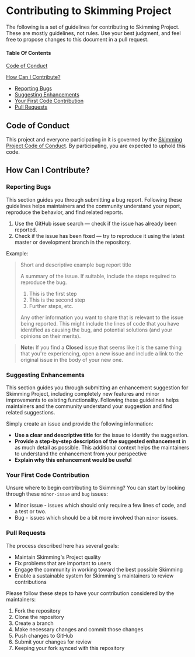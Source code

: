# Contributing to Skimming Project

The following is a set of guidelines for contributing to Skimming Project. These are mostly guidelines, not rules. Use your best judgment, and feel free to propose changes to this document in a pull request.

#### Table Of Contents

[Code of Conduct](#code-of-conduct)

[How Can I Contribute?](#how-can-i-contribute)
  * [Reporting Bugs](#reporting-bugs)
  * [Suggesting Enhancements](#suggesting-enhancements)
  * [Your First Code Contribution](#your-first-code-contribution)
  * [Pull Requests](#pull-requests)

## Code of Conduct

This project and everyone participating in it is governed by the [Skimming Project Code of Conduct](CODE_OF_CONDUCT.md). By participating, you are expected to uphold this code.

## How Can I Contribute?

### Reporting Bugs

This section guides you through submitting a bug report. Following these guidelines helps maintainers and the community understand your report, reproduce the behavior, and find related reports.

1. Use the GitHub issue search — check if the issue has already been reported.
2. Check if the issue has been fixed — try to reproduce it using the latest master or development branch in the repository.

Example:

> Short and descriptive example bug report title
>
> A summary of the issue. If suitable, include the steps required to reproduce the bug.
>
> 1. This is the first step
> 2. This is the second step
> 3. Further steps, etc.
>
> Any other information you want to share that is relevant to the issue being
> reported. This might include the lines of code that you have identified as
> causing the bug, and potential solutions (and your opinions on their
> merits).

> **Note:** If you find a **Closed** issue that seems like it is the same thing that you're experiencing, open a new issue and include a link to the original issue in the body of your new one.

### Suggesting Enhancements

This section guides you through submitting an enhancement suggestion for Skimming Project, including completely new features and minor improvements to existing functionality. Following these guidelines helps maintainers and the community understand your suggestion and find related suggestions.

Simply create an issue and provide the following information:

* **Use a clear and descriptive title** for the issue to identify the suggestion.
* **Provide a step-by-step description of the suggested enhancement** in as much detail as possible. This additional context helps the maintainers to understand the enhancement from your perspective
* **Explain why this enhancement would be useful**

### Your First Code Contribution

Unsure where to begin contributing to Skimming? You can start by looking through these `minor-issue` and `bug` issues:

* Minor issue - issues which should only require a few lines of code, and a test or two.
* Bug - issues which should be a bit more involved than `minor` issues.

### Pull Requests

The process described here has several goals:

- Maintain Skimming's Project quality
- Fix problems that are important to users
- Engage the community in working toward the best possible Skimming
- Enable a sustainable system for Skimming's maintainers to review contributions

Please follow these steps to have your contribution considered by the maintainers:

1. Fork the repository
2. Clone the repository
3. Create a branch
4. Make necessary changes and commit those changes
5. Push changes to GitHub
6. Submit your changes for review
7. Keeping your fork synced with this repository